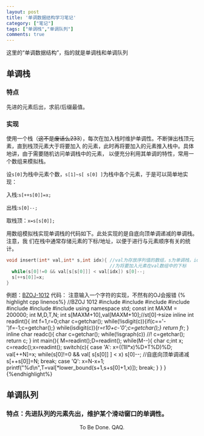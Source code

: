```yaml
---
layout: post
title: '单调数据结构学习笔记'
category: ["笔记"]
tags: ["单调栈","单调队列"]
comments: true
---
```


这里的“单调数据结构”，指的就是单调栈和单调队列

## 单调栈

### 特点

先进的元素后出，求前/后缀最值。

### 实现

使用一个栈（~~这不是废话么233~~），每次在加入栈时维护单调性。不断弹出栈顶元素，直到栈顶元素大于将要加入
的元素，此时再将要加入的元素推入栈中。具体地讲，由于需要随机访问单调栈中的元素，
以便充分利用其单调的特性，常用一个数组来模拟栈。
<!--more-->
设`s[0]`为栈中元素个数，`s[1]~s[ s[0] ]`为栈中各个元素，于是可以简单地实现：

入栈:`s[++s[0]]=x;`

出栈:`s[0]--;`

取栈顶：`x=s[s[0]];`

用数组模拟栈实现单调栈的代码如下。此处实现的是自底向顶单调递减的单调栈。注意，我
们在栈中通常存储元素的下标/地址，以便于进行与元素顺序有关的统计。

```cpp
void insert(int* val,int* s,int idx){ //val为存放序列值的数组，s为单调栈，idx
                                      //为将要加入元素在val数组中的下标
  while(s[0]!=0 && val[s[s[0]]] < val[idx]) s[0]--;
  s[++s[0]]=x;
}
```
例题：[BZOJ-1012][1]
代码：
注意输入一个字符的实现，不然有的OJ会报错
{% highlight cpp linenos%}
//BZOJ 1012
#include <cstdio>
#include <cstdlib>
#include <cstring>
#include <cctype>
#include <cassert>
#include <deque>
#include <utility>
using namespace std;
const int MAXM = 200000;
int M,D,T,N;
int s[MAXM+10],val[MAXM+10];//st[0]->size
inline int readint(){
	int f=1,r=0;char c=getchar();
	while(!isdigit(c)){if(c=='-')f=-1;c=getchar();}
	while(isdigit(c)){r=r*10+c-'0';c=getchar();}
	return f*r;
} 
inline char readc(){
	char c=getchar();
	while(!isgraph(c)) //!
		c=getchar();
	return c;
}
int main(){
	M=readint();D=readint();
	while(M--){
		char c;int x;
		c=readc();x=readint();
		switch(c){
			case 'A':
				x=((1ll*x)%D+T%D)%D;
				val[++N]=x;
				while(s[0]!=0 && val[ s[s[0]] ] < x) s[0]--; //自底向顶单调递减
				s[++s[0]]=N;
				break;
			case 'Q':
				x=N-x+1;
				printf("%d\n",T=val[*lower_bound(s+1,s+s[0]+1,x)]);
				break;
		}
	}
}
{%endhighlight%}
## 单调队列

### 特点：先进队列的元素先出，维护某个滑动窗口的单调性。

<center>To Be Done. QAQ.</center>

 [1]:http://www.lydsy.com/JudgeOnline/problem.php?id=1012

